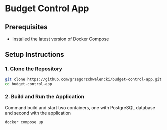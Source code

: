 # Budget Control App

## Prerequisites

* Installed the latest version of Docker Compose


## Setup Instructions

### 1. Clone the Repository
```bash
git clone https://github.com/grzegorzchwalencki/budget-control-app.git
cd budget-control-app
```

### 2. Build and Run the Application
Command build and start two containers, one with PostgreSQL database and second with the application
```bash
docker compose up
```
